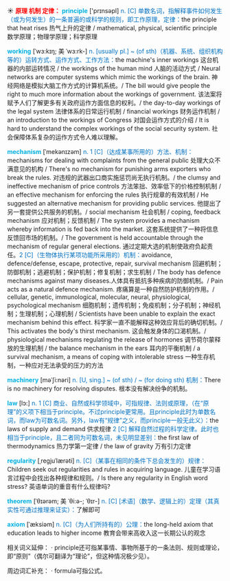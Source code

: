 ☀ <font color="red">**原理 机制 定律：**</font>
<font color="sky blue">**principle**</font> ['prɪnsəpl] 
<font color="#0070c0">n. [C] 单数名词，指解释事件如何发生（或为何发生）的一条普遍的或科学的规则，即工作原理，定律：</font>the principle that heat rises 热气上升的定律 / mathematical, physical, scientific principle 数学原理；物理学原理；科学原理
           
<font color="sky blue">**working**</font> [ˈwɜ:kɪŋ; 美 ˈwɜ:rk-]
<font color="#0070c0">n. [usually pl.] ~ (of sth)（机器、系统、组织机构等的）运转方式、运作方式、工作方法：</font>the machine's inner workings 这台机器的内部运转情况 / the workings of the human mind 人脑的活动方式 / Neural networks are computer systems which mimic the workings of the brain. 神经网络是模拟大脑工作方式的计算机系统。/ The bill would give people the right to much more information about the workings of government. 该法案将赋予人们了解更多有关政府运作方面信息的权利。/ the day-to-day workings of the legal system 法律体系的日常运行机制 / financial workings 财务运作机制 / an introduction to the workings of Congress 对国会运作方式的介绍 / It is hard to understand the complex workings of the social security system. 社会保障体系复杂的运作方式令人难以理解。
           
<font color="sky blue">**mechanism**</font> [ˈmekənɪzəm]
<font color="#0070c0">n. 1 [C]（达成某事所用的）方法、机制：</font>mechanisms for dealing with complaints from the general public 处理大众不满意见的机构 / There's no mechanism for punishing arms exporters who break the rules. 对违规的武器出口商实施惩罚尚无执行机制。/ the clumsy and ineffective mechanism of price controls 方法笨拙、效率低下的价格控制机制 / an effective mechanism for enforcing the rules 执行规章的有效机制 / He suggested an alternative mechanism for providing public services. 他提出了另一套提供公共服务的机制。/ social mechanism 社会机制 / coping, feedback mechanism 应对机制；反馈机制 / The system provides a mechanism whereby information is fed back into the market. 这套系统提供了一种将信息反馈回市场的机制。/ The government is held accountable through the mechanism of regular general elections. 通过定期大选的机制使政府负起责任。<font color="#0070c0">2 [C]（生物体执行某项功能所采用的）机制：</font>avoidance, defence/defense, escape, protective, repair, survival mechanism 回避机制；防御机制；逃避机制；保护机制；修复机制；求生机制 / The body has defence mechanisms against many diseases.人体具有抵抗多种疾病的防御机制。/ Pain acts as a natural defence mechanism. 疼痛算是一种自然防护机制的作用。/ cellular, genetic, immunological, molecular, neural, physiological, psychological mechanism 细胞机制；遗传机制；免疫机制；分子机制；神经机制；生理机制；心理机制 / Scientists have been unable to explain the exact mechanism behind this effect. 科学家一直不能解释这种效应背后的确切机制。/ This activates the body's thirst mechanism. 这会触发身体的口渴机制。/ physiological mechanisms regulating the release of hormones 调节荷尔蒙释放的生理机制 / the balance mechanism in the ears 耳内的平衡机制 / a survival mechanism, a means of coping with intolerable stress 一种生存机制，一种应对无法承受的压力的方法
           
<font color="sky blue">**machinery**</font> [məˈʃi:nəri]
<font color="#0070c0">n. [U, sing.] ~ (of sth) / ~ (for doing sth) 机制：</font>There is no machinery for resolving disputes. 根本没有解决纷争的机制。

<font color="sky blue">**law**</font> [lɔ:] 
<font color="#0070c0">n. 1 [C] 商业、自然或科学领域中，可指规律、法则或原理，（在“原理”的义项下相当于principle。不过principle更常用。且principle此时为单数名词，而law为可数名词。另外，law有“规律”之义，而principle一般无此义）：</font>the laws of supply and demand 供求规律 <font color="#0070c0">2 [C] 解释自然过程的科学定律。此时也相当于principle，且二者同为可数名词，未见明显差别：</font>the first law of thermodynamics 热力学第一定律 / the law of gravity 万有引力定律
                       
<font color="sky blue">**regularity**</font> [ˌregjuˈlærəti]
<font color="#0070c0">n. [C]（某事在相同的条件下总会发生的）规律：</font>Children seek out regularities and rules in acquiring language. 儿童在学习语言过程中会找出各种规律和规则。/ Is there any regularity in English word stress? 英语单词的重音有什么规律吗?
 
<font color="sky blue">**theorem**</font> [ˈθɪərəm; 美 ˈθi:ə-; ˈθɪr-]
<font color="#0070c0">n. [C] [术语]（数学、逻辑上的）定理（其真实性可通过推理来证实）：</font>了解即可          

<font color="sky blue">**axiom**</font> [ˈæksiəm]
<font color="#0070c0">n. [C]（为人们所持有的）公理：</font>the long-held axiom that education leads to higher income 教育会带来高收入这一长期公认的观念

相关词义延伸：
· principle还可指某事情、事物所基于的一条法则、规则或理论，即“原则”（偶尔可翻译为“理论”，但这种情况极少见）。

周边词汇补充：
· formula可指公式。



